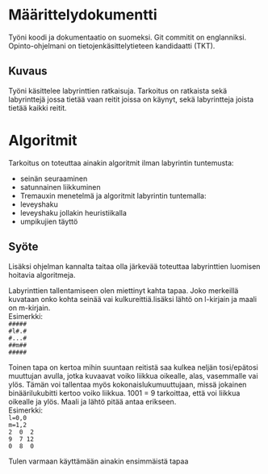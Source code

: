 # Määrittelydokumentti

Työni koodi ja dokumentaatio on suomeksi. Git commitit on englanniksi. Opinto-ohjelmani on tietojenkäsittelytieteen kandidaatti (TKT).

## Kuvaus
Työni käsittelee labyrinttien ratkaisuja. Tarkoitus on ratkaista sekä labyrinttejä jossa tietää vaan reitit joissa on käynyt, sekä labyrintteja joista tietää kaikki reitit.

# Algoritmit
Tarkoitus on toteuttaa ainakin algoritmit ilman labyrintin tuntemusta:
 - seinän seuraaminen
 - satunnainen liikkuminen
 - Tremauxin menetelmä
ja algoritmit labyrintin tuntemalla:
 - leveyshaku
 - leveyshaku jollakin heuristiikalla
 - umpikujien täyttö

## Syöte
Lisäksi ohjelman kannalta taitaa olla järkevää toteuttaa labyrinttien luomisen hoitavia algoritmeja.

Labyrinttien tallentamiseen olen miettinyt kahta tapaa. Joko merkeillä kuvataan onko kohta seinää vai kulkureittiä.lisäksi lähtö on l-kirjain ja maali on m-kirjain.  
Esimerkki:  
``#####``  
``#l#.#``  
``#...#``  
``##m##``  
``#####``

Toinen tapa on kertoa mihin suuntaan reitistä saa kulkea neljän tosi/epätosi muuttujan avulla, jotka kuvaavat voiko liikkua oikealle, alas, vasemmalle vai ylös. Tämän voi tallentaa myös kokonaislukumuuttujaan, missä jokainen binäärilukubitti kertoo voiko liikkua. 1001 = 9 tarkoittaa, että voi liikkua oikealle ja ylös. Maali ja lähtö pitää antaa erikseen.  
Esimerkki:  
``l=0,0``  
``m=1,2``  
``2  0  2``  
``9  7 12``  
``0  8  0``

Tulen varmaan käyttämään ainakin ensimmäistä tapaa
